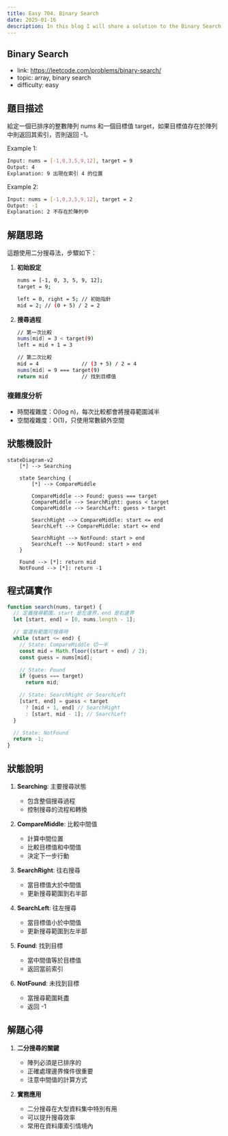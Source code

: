 ```yaml
---
title: Easy 704. Binary Search
date: 2025-01-16
description: In this blog I will share a solution to the Binary Search problem.
---
```


## Binary Search

- link: https://leetcode.com/problems/binary-search/
- topic: array, binary search
- difficulty: easy

## 題目描述

給定一個已排序的整數陣列 nums 和一個目標值 target，如果目標值存在於陣列中則返回其索引，否則返回 -1。

Example 1:
```bash
Input: nums = [-1,0,3,5,9,12], target = 9
Output: 4
Explanation: 9 出現在索引 4 的位置
```

Example 2:
```bash
Input: nums = [-1,0,3,5,9,12], target = 2
Output: -1
Explanation: 2 不存在於陣列中
```

## 解題思路

這題使用二分搜尋法，步驟如下：

1. **初始設定**
   ```bash
   nums = [-1, 0, 3, 5, 9, 12];
   target = 9;

   left = 0, right = 5; // 初始指針
   mid = 2; // (0 + 5) / 2 = 2
   ```

2. **搜尋過程**
   ```bash
   // 第一次比較
   nums[mid] = 3 < target(9)
   left = mid + 1 = 3

   // 第二次比較
   mid = 4              // (3 + 5) / 2 = 4
   nums[mid] = 9 === target(9)
   return mid           // 找到目標值
   ```

### 複雜度分析
- 時間複雜度：O(log n)，每次比較都會將搜尋範圍減半
- 空間複雜度：O(1)，只使用常數額外空間

## 狀態機設計

```mermaid
stateDiagram-v2
    [*] --> Searching

    state Searching {
        [*] --> CompareMiddle

        CompareMiddle --> Found: guess === target
        CompareMiddle --> SearchRight: guess < target
        CompareMiddle --> SearchLeft: guess > target

        SearchRight --> CompareMiddle: start <= end
        SearchLeft --> CompareMiddle: start <= end

        SearchRight --> NotFound: start > end
        SearchLeft --> NotFound: start > end
    }

    Found --> [*]: return mid
    NotFound --> [*]: return -1
```

## 程式碼實作

```javascript
function search(nums, target) {
  // 定義搜尋範圍，start 是左邊界，end 是右邊界
  let [start, end] = [0, nums.length - 1];

  // 當還有範圍可搜尋時
  while (start <= end) {
    // State: CompareMiddle 切一半
    const mid = Math.floor((start + end) / 2);
    const guess = nums[mid];

    // State: Found
    if (guess === target)
      return mid;

    // State: SearchRight or SearchLeft
    [start, end] = guess < target
      ? [mid + 1, end] // SearchRight
      : [start, mid - 1]; // SearchLeft
  }

  // State: NotFound
  return -1;
}
```

## 狀態說明

1. **Searching**: 主要搜尋狀態
   - 包含整個搜尋過程
   - 控制搜尋的流程和轉換

2. **CompareMiddle**: 比較中間值
   - 計算中間位置
   - 比較目標值和中間值
   - 決定下一步行動

3. **SearchRight**: 往右搜尋
   - 當目標值大於中間值
   - 更新搜尋範圍到右半部

4. **SearchLeft**: 往左搜尋
   - 當目標值小於中間值
   - 更新搜尋範圍到左半部

5. **Found**: 找到目標
   - 當中間值等於目標值
   - 返回當前索引

6. **NotFound**: 未找到目標
   - 當搜尋範圍耗盡
   - 返回 -1

## 解題心得

1. **二分搜尋的關鍵**
   - 陣列必須是已排序的
   - 正確處理邊界條件很重要
   - 注意中間值的計算方式

2. **實務應用**
   - 二分搜尋在大型資料集中特別有用
   - 可以提升搜尋效率
   - 常用在資料庫索引情境內
